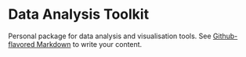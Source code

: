 # Data Analysis Toolkit

Personal package for data analysis and visualisation tools. See
[Github-flavored Markdown](https://guides.github.com/features/mastering-markdown/)
to write your content.